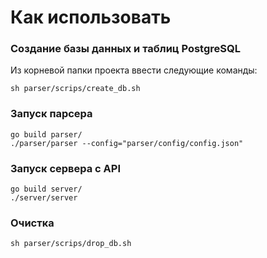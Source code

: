 # Как использовать

### Создание базы данных и таблиц PostgreSQL
Из корневой папки проекта ввести следующие команды:
```
sh parser/scrips/create_db.sh
```

### Запуск парсера
```
go build parser/
./parser/parser --config="parser/config/config.json"
```

### Запуск сервера с API
```
go build server/
./server/server
```

### Очистка
```
sh parser/scrips/drop_db.sh
```
